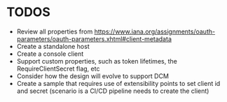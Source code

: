 # TODOS 
- Review all properties from https://www.iana.org/assignments/oauth-parameters/oauth-parameters.xhtml#client-metadata
- Create a standalone host
- Create a console client
- Support custom properties, such as token lifetimes, the RequireClientSecret flag, etc
- Consider how the design will evolve to support DCM
- Create a sample that requires use of extensibility points to set client id and secret (scenario is a CI/CD pipeline needs to create the client)
